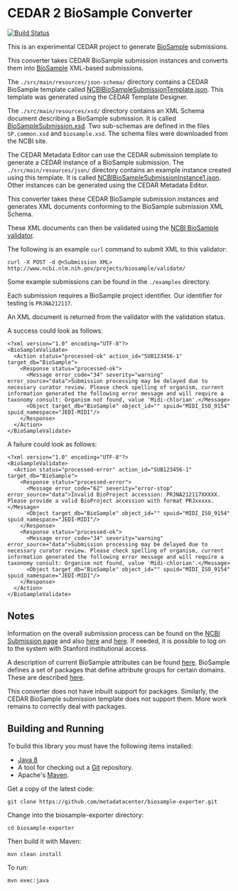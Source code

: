 CEDAR 2 BioSample Converter
===========================

[![Build Status](https://travis-ci.org/metadatacenter/biosample-exporter.svg?branch=master)](https://travis-ci.org/metadatacenter/biosample-exporter)

This is an experimental CEDAR project to generate [BioSample](http://www.ncbi.nlm.nih.gov/biosample/) submissions.

This converter takes CEDAR BioSample submission instances and converts them into [BioSample](http://www.ncbi.nlm.nih.gov/biosample/) XML-based submissions.

The ```./src/main/resources/json-schema/``` directory contains a CEDAR BioSample template called 
[NCBIBioSampleSubmissionTemplate.json](https://github.com/metadatacenter/biosample-exporter/blob/develop/src/main/resources/json-schema/NCBIBioSampleSubmissionTemplate.json).
This template was generated using the CEDAR Template Designer.

The ```./src/main/resources/xsd/``` directory contains an XML Schema document describing a BioSample submission.
It is called [BioSampleSubmission.xsd](https://github.com/metadatacenter/biosample-exporter/blob/develop/src/main/resources/xsd/BioSampleSubmission.xsd). 
Two sub-schemas are defined in the files ```SP.common.xsd``` and ```biosample.xsd```.
The schema files were downloaded from the NCBI site. 

The CEDAR Metadata Editor can use the CEDAR submission template to generate a CEDAR instance of a BioSample submission. 
The ```./src/main/resources/json/``` directory contains an example instance created using this template.
It is called [NCBIBioSampleSubmissionInstance1.json](https://github.com/metadatacenter/biosample-exporter/blob/develop/src/main/resources/json/NCBIBioSampleSubmissionInstance1.json).
Other instances can be generated using the CEDAR Metadata Editor.

This converter takes these CEDAR BioSample submission instances and generates XML documents conforming to the
BioSample submission XML Schema.

These XML documents can then be validated using the [NCBI BioSample validator](http://www.ncbi.nlm.nih.gov/projects/biosample/validate/).

The following is an example ```curl``` command to submit XML to this validator:

    curl -X POST -d @<Submission XML>  http://www.ncbi.nlm.nih.gov/projects/biosample/validate/

Some example submissions can be found in the ```./examples``` directory.

Each submission requires a BioSample project identifier. Our identifier for testing is `PRJNA212117`.

An XML document is returned from the validator with the validation status.

A success could look as follows:

```
<?xml version="1.0" encoding="UTF-8"?>
<BioSampleValidate>
  <Action status="processed-ok" action_id="SUB123456-1" target_db="BioSample">
    <Response status="processed-ok">
      <Message error_code="34" severity="warning" error_source="data">Submission processing may be delayed due to necessary curator review. Please check spelling of organism, current information generated the following error message and will require a taxonomy consult: Organism not found, value 'Midi-chlorian'.</Message>
      <Object target_db="BioSample" object_id="" spuid="MIDI_ISO_9154" spuid_namespace="JEDI-MIDI"/>
    </Response>
  </Action>
</BioSampleValidate>
```

A failure could look as follows:

```
<?xml version="1.0" encoding="UTF-8"?>
<BioSampleValidate>
  <Action status="processed-error" action_id="SUB123456-1" target_db="BioSample">
    <Response status="processed-error">
      <Message error_code="62" severity="error-stop" error_source="data">Invalid BioProject accession: PRJNA212117XXXXX. Please provide a valid BioProject accession with format PRJxxxxx.</Message>
      <Object target_db="BioSample" object_id="" spuid="MIDI_ISO_9154" spuid_namespace="JEDI-MIDI"/>
    </Response>
    <Response status="processed-ok">
      <Message error_code="34" severity="warning" error_source="data">Submission processing may be delayed due to necessary curator review. Please check spelling of organism, current information generated the following error message and will require a taxonomy consult: Organism not found, value 'Midi-chlorian'.</Message>
      <Object target_db="BioSample" object_id="" spuid="MIDI_ISO_9154" spuid_namespace="JEDI-MIDI"/>
    </Response>
  </Action>
</BioSampleValidate>
```

## Notes

Information on the overall submission process can be found on the [NCBI Submission page](http://www.ncbi.nlm.nih.gov/home/submit.shtml)
and also [here](https://submit.ncbi.nlm.nih.gov/subs/) and [here](http://www.ncbi.nlm.nih.gov/biosample/docs/submission/faq/).
If needed, it is possible to log on to the system with Stanford institutional access.

A description of current BioSample attributes can be found [here](http://www.ncbi.nlm.nih.gov/biosample/docs/attributes/).
BioSample defines a set of packages that define attribute groups for certain domains.
These are described [here](http://www.ncbi.nlm.nih.gov/biosample/docs/packages/).

This converter does not have inbuilt support for packages. 
Similarly, the CEDAR BioSample submission template does not support them.
More work remains to correctly deal with packages.

## Building and Running

To build this library you must have the following items installed:

+ [Java 8](http://www.oracle.com/technetwork/java/javase/downloads/index.html)
+ A tool for checking out a [Git](http://git-scm.com/) repository.
+ Apache's [Maven](http://maven.apache.org/index.html).

Get a copy of the latest code:

    git clone https://github.com/metadatacenter/biosample-exporter.git

Change into the biosample-exporter directory:

    cd biosample-exporter 

Then build it with Maven:

    mvn clean install

To run:

    mvn exec:java


